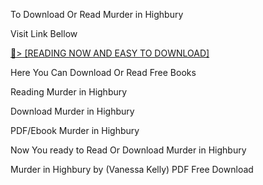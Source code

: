 To Download Or Read Murder in Highbury

Visit Link Bellow

<a href="https://uk.ebookarea.xyz/?book=205762585-murder-in-highbury">📖&gt; [READING NOW AND EASY TO DOWNLOAD]</a>

Here You Can Download Or Read Free Books

Reading Murder in Highbury

Download Murder in Highbury

PDF/Ebook Murder in Highbury

Now You ready to Read Or Download Murder in Highbury

Murder in Highbury by (Vanessa Kelly) PDF Free Download
